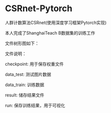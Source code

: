 # CSRnet-Pytorch
人群计数算法CSRnet(使用深度学习框架Pytorch实现)

本人完成了ShanghaiTeach B数据集的训练工作

文件树形图如下：



文件说明：

checkpoint:   用于保存权重文件

data_test:    测试图片数据

data_train:   训练数据

result:       储存结果文件

run:          保存训练结果，用于可视化


